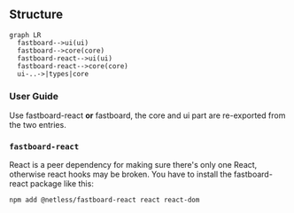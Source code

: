 ## Structure

```mermaid
graph LR
  fastboard-->ui(ui)
  fastboard-->core(core)
  fastboard-react-->ui(ui)
  fastboard-react-->core(core)
  ui-..->|types|core
```

### User Guide

Use fastboard-react **or** fastboard, the core and ui part are re-exported from the two entries.

### `fastboard-react`

React is a peer dependency for making sure there's only one React, otherwise react hooks may be broken. You have to install the fastboard-react package like this:

```bash
npm add @netless/fastboard-react react react-dom
```
